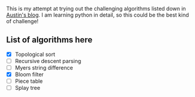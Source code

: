 This is my attempt at trying out the challenging algorithms listed down in [Austin's blog](https://austinhenley.com/blog/challengingalgorithms.html). I am learning python in detail, so this could be the best kind of challenge!

## List of algorithms here
- [x] Topological sort
- [ ] Recursive descent parsing
- [ ] Myers string difference
- [x] Bloom filter
- [ ] Piece table
- [ ] Splay tree
